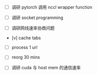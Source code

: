 * [ ] 调研 pytorch 调用 nccl wrapper function

* [ ] 调研 socket programming

* [ ] 调研网线速率协商问题

* [v] cache tabs

* [ ] process 1 url

* [ ] reorg 30 mins

* [ ] 调研 cuda 与 host mem 的通信速率
